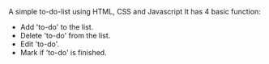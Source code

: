 A simple to-do-list using HTML, CSS and Javascript
It has 4 basic function: 
- Add 'to-do' to the list.
- Delete 'to-do' from the list.
- Edit 'to-do'.
- Mark if 'to-do' is finished.
